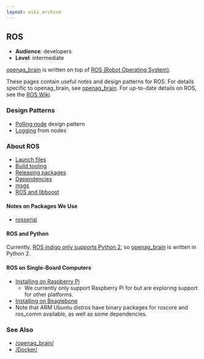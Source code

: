 ```yaml
---
layout: wiki_archive
---
```


## ROS

  - **Audience**: developers
  - **Level**: intermediate

[openag\_brain](openag_brain.md) is written on top of [ROS (Robot
Operating System)](http://ros.org).

These pages contain useful notes and design patterns for ROS. For
details specific to openag\_brain, see [openag\_brain](openag_brain.md).
For up-to-date details on ROS, see the [ROS Wiki](http://wiki.ros.org/).

### Design Patterns

  - [Polling node](ros/polling_node.md) design pattern
  - [Logging](ros/logging.md) from nodes

### About ROS

  - [Launch files](ros/launch_files.md)
  - [Build tooling](ros/build_tooling.md)
  - [Releasing packages](ros/releasing_packages.md)
  - [Dependencies](ros/dependencies.md)
  - [msgs](ros/msgs.md)
  - [ROS and libboost](ros/boost.md)

#### Notes on Packages We Use

  - [rosserial](ros/rosserial.md)

#### ROS and Python

Currently, [ROS indigo only supports
Python 2](http://wiki.ros.org/python_2_and_3_compatible_code), so
[openag_brain](openag_brain.md) is written in Python 2.

#### ROS on Single-Board Computers

  - [Installing on Raspberry Pi](ros/installing_on_raspberry_pi.md)
      - We currently only support Raspberry Pi for [](/openag_brain/)
        but are exploring support for other platforms.
  - [Installing on Beaglebone](/ROS/Installing%20on%20Beaglebone)
  - Note that ARM Ubuntu distros have binary packages for roscore and
    ros\_comm available, as well as some dependencies.

### See Also

  - [/openag_brain/](openag_brain.md)
  - [/Docker/](docker.md)

